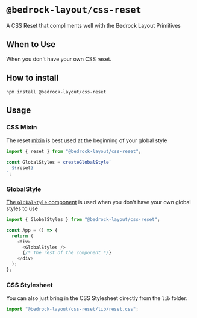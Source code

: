 # `@bedrock-layout/css-reset`

A CSS Reset that compliments well with the Bedrock Layout Primitives

## When to Use

When you don't have your own CSS reset.

## How to install

`npm install @bedrock-layout/css-reset`

## Usage

### CSS Mixin

The reset [mixin](https://styled-components.com/docs/api#css) is best used at the beginning of your global style

```javascript
import { reset } from "@bedrock-layout/css-reset";

const GlobalStyles = createGlobalStyle`
  ${reset}
`;
```

### GlobalStyle

[The `GlobalStyle` component](https://styled-components.com/docs/api#createglobalstyle) is used when you don't have your own global styles to use

```javascript
import { GlobalStyles } from "@bedrock-layout/css-reset";

const App = () => {
  return (
    <div>
      <GlobalStyles />
      {/* The rest of the component */}
    </div>
  );
};
```

### CSS Stylesheet

You can also just bring in the CSS Stylesheet directly from the `lib` folder:

```javascript
import "@bedrock-layout/css-reset/lib/reset.css";
```
